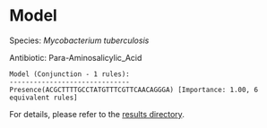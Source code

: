 
# Model

Species: *Mycobacterium tuberculosis*

Antibiotic: Para-Aminosalicylic_Acid

```
Model (Conjunction - 1 rules):
------------------------------
Presence(ACGCTTTTGCCTATGTTTCGTTCAACAGGGA) [Importance: 1.00, 6 equivalent rules]

```

For details, please refer to the [results directory](../../../../../results/scm_b/mycobacterium%20tuberculosis/para-aminosalicylic_acid/repeat_10/).

